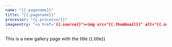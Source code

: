 ```yaml
---
name: "{{.pagename}}"
title: "{{.pagename}}"
processor: "{{.processor}}"
imageentry: "<a href="{{.source}}"><img src="{{.thumbnail}}" alt="{{.name}}"></a>\n"
---
```

This is a new gallery page with the title {{.title}}